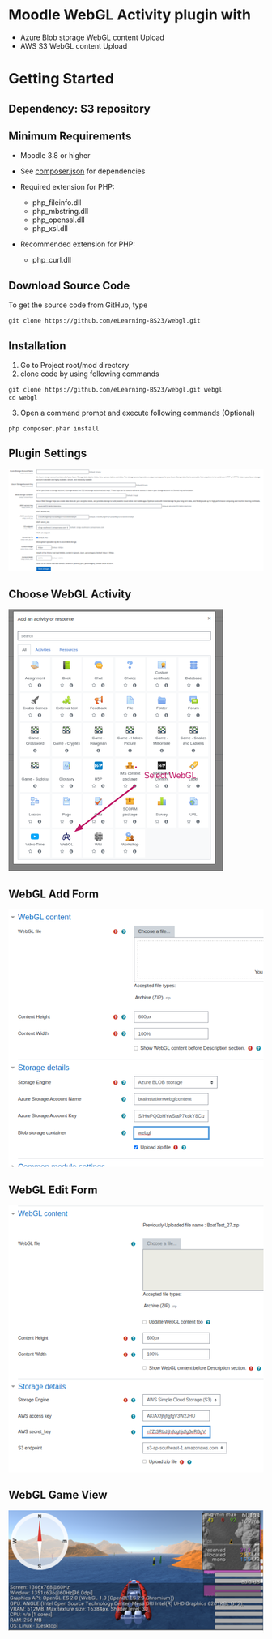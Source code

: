 # Moodle WebGL Activity plugin with 
 - Azure Blob storage WebGL content Upload
 - AWS S3 WebGL content Upload


# Getting Started

## Dependency: S3 repository

## Minimum Requirements

* Moodle 3.8 or higher
* See [composer.json](composer.json) for dependencies
* Required extension for PHP:
  * php_fileinfo.dll
  * php_mbstring.dll
  * php_openssl.dll
  * php_xsl.dll

* Recommended extension for PHP:
  * php_curl.dll

## Download Source Code

To get the source code from GitHub, type

```
git clone https://github.com/eLearning-BS23/webgl.git
```

## Installation
1. Go to Project root/mod directory 
2. clone code by using following commands
```
git clone https://github.com/eLearning-BS23/webgl.git webgl
cd webgl

```
3. Open a command prompt and execute following commands (Optional) 
```
php composer.phar install
```

## Plugin Settings 
![img.png](assets/img.png)

## Choose WebGL Activity
![activity-selection.png](assets/activity-selection.png) 

## WebGL Add Form
![webgl-from.png](assets/webgl-from.png) 

## WebGL Edit Form
![webgl-from.png](assets/edit-webgl.png) 

## WebGL Game View
![webgl-from.png](assets/webgl-view.png) 
